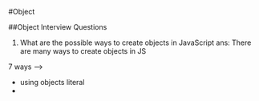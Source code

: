 #Object

##Object Interview Questions

1. What are the possible ways to create objects in JavaScript
ans: There are many ways to create objects in JS

7 ways -->
- using objects literal
- 